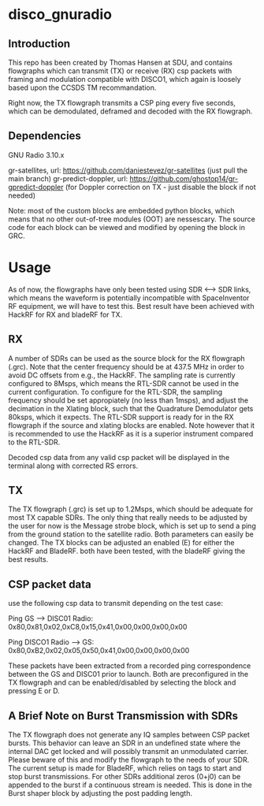 # disco_gnuradio


## Introduction
This repo has been created by Thomas Hansen at SDU, and contains flowgraphs which can transmit (TX) or receive (RX) csp packets with framing and modulation compatible with DISCO1, which again is loosely based upon the CCSDS TM recommandation.

Right now, the TX flowgraph transmits a CSP ping every five seconds, which can be demodulated, deframed and decoded with the RX flowgraph.

## Dependencies
GNU Radio 3.10.x

gr-satellites, url: https://github.com/daniestevez/gr-satellites (just pull the main branch)
gr-predict-doppler, url: https://github.com/ghostop14/gr-gpredict-doppler (for Doppler correction on TX - just disable the block if not needed)

Note: most of the custom blocks are embedded python blocks, which means that no other out-of-tree modules (OOT) are nessescary. The source code for each block can be viewed and modified by opening the block in GRC.

# Usage
As of now, the flowgraphs have only been tested using SDR <--> SDR links, which means the waveform is potentially incompatible with SpaceInventor RF equipment, we will have to test this. Best result have been achieved with HackRF for RX and bladeRF for TX.

## RX
A number of SDRs can be used as the source block for the RX flowgraph (.grc). Note that the center frequency should be at 437.5 MHz in order to avoid DC offsets from e.g., the HackRF. The sampling rate is currently configured to 8Msps, which means the RTL-SDR cannot be used in the current configuration. To configure for the RTL-SDR, the sampling frequency should be set appropiately (no less than 1msps), and adjust the decimation in the Xlating block, such that the Quadrature Demodulator gets 80ksps, which it expects. The RTL-SDR support is ready for in the RX flowgraph if the source and xlating blocks are enabled. Note however that it is recommended to use the HackRF as it is a superior instrument compared to the RTL-SDR.

Decoded csp data from any valid csp packet will be displayed in the terminal along with corrected RS errors.

## TX
The TX flowgraph (.grc) is set up to 1.2Msps, which should be adequate for most TX capable SDRs. The only thing that really needs to be adjusted by the user for now is the Message strobe block, which is set up to send a ping from the ground station to the satellite radio. Both parameters can easily be changed. The TX blocks can be adjusted an enabled (E) for either the HackRF and BladeRF. both have been tested, with the bladeRF giving the best results. 

## CSP packet data
use the following csp data to transmit depending on the test case:

Ping GS --> DISC01 Radio: 0x80,0x81,0x02,0xC8,0x15,0x41,0x00,0x00,0x00,0x00

Ping DISCO1 Radio --> GS: 0x80,0xB2,0x02,0x05,0x50,0x41,0x00,0x00,0x00,0x00

These packets have been extracted from a recorded ping correspondence between the GS and DISC01 prior to launch. Both are preconfigured in the TX flowgraph and can be enabled/disabled by selecting the block and pressing E or D. 

## A Brief Note on Burst Transmission with SDRs
The TX flowgraph does not generate any IQ samples between CSP packet bursts. This behavior can leave an SDR in an undefined state where the internal DAC get locked and will possibly transmit an unmodulated carrier. Please beware of this and modify the flowgraph to the needs of your SDR. The current setup is made for BladeRF, which relies on tags to start and stop burst transmissions. For other SDRs additional zeros (0+j0) can be appended to the burst if a continuous stream is needed. This is done in the Burst shaper block by adjusting the post padding length.

 
